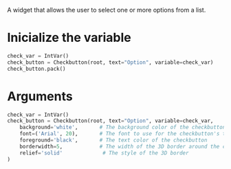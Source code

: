 A widget that allows the user to select one or more options from a list.
# Inicialize the variable
```python
check_var = IntVar() 
check_button = Checkbutton(root, text="Option", variable=check_var)
check_button.pack()
```

# Arguments
```python
check_var = IntVar()
check_button = Checkbutton(root, text="Option", variable=check_var,
    background='white',       # The background color of the checkbutton
    font=('Arial', 20),       # The font to use for the checkbutton's text
    foreground='black',       # The text color of the checkbutton
    borderwidth=5,            # The width of the 3D border around the checkbutton
    relief='solid'             # The style of the 3D border
)
```

